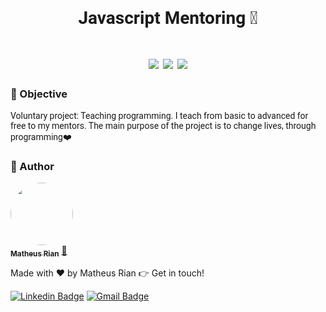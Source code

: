 
<h1 style="font-family: roboto;" align='center'>Javascript Mentoring 🚀</h1>

<h1 style="font-family: roboto;" align='center'>
  <img src='https://img.shields.io/static/v1?label=status&message=Development&color=ffd700&style=for-the-badge&logo=Aiqfome'></img>
  <img src='https://img.shields.io/static/v1?label=Evolving&message=Always&color=4169E1&style=for-the-badge&logo=JavaScript'></img>
  <img src='https://img.shields.io/static/v1?label=Mentoring&message=2.0&color=2E8B57&style=for-the-badge&logo=Twoo'></img>
</h1>

### :pushpin: Objective

<p style="font-family: roboto;">Voluntary project: Teaching programming. I teach from basic to advanced for free to my mentors. The main purpose of the project is to change lives, through programming❤️</p> 

### :trident: Author 

<a href="https://www.linkedin.com/in/matheus-rian-19b81a183/">
 <img style="border-radius: 50%;" src="https://avatars0.githubusercontent.com/u/53922139?s=460&u=78916fa8ef722becba440780b3f5756e66507bb7&v=4" width="100px;" alt=""/>
 <br />
 <sub><b>Matheus Rian</b></sub></a> <a href="https://www.linkedin.com/in/matheus-rian-19b81a183/" title="MatheusRian">🚀</a>


Made with ❤️ by Matheus Rian :point_right: Get in touch!

[![Linkedin Badge](https://img.shields.io/badge/-Matheus-blue?style=flat-square&logo=Linkedin&logoColor=white&link=https://www.linkedin.com/in/tgmarinho/)](https://www.linkedin.com/in/matheus-rian-19b81a183/) [![Gmail Badge](https://img.shields.io/badge/-souzamatheusrian@gmail.com-c14438?style=flat-square&logo=Gmail&logoColor=white&link=mailto:souzamatheusrian@gmail.com)](souzamatheusrian@gmail.com)